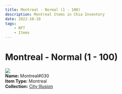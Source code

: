 ```yaml
---
title: Montreal - Normal (1 - 100)
description: Montreal Items in Chia Inventory
date: 2022-10-10
tags:
    - NFT
    - Items
---
```


# Montreal - Normal (1 - 100)
<div class="item_thumbnail">
<img loading="lazy" src="https://yiz2hteavgrwg36kmhn7hczdqcn3nh223fytowi4lgkzq3p5ma.arweave.net/wjOjzICpo2NvymHb84sjgJu2n1_rZcTdZHFmVmG39YM"><br/>
<div><strong>Name:</strong> Montreal#030</div>
<div><strong>Item Type:</strong> Montreal</div>
<div><strong>Collection:</strong> <a href="https://www.spacescan.io/xch/nft/collection/col1lend2dcn558km4wcwta4xnkfv3xpcmlp9kyt0m909emvfxechlyqdl5ndg">City Illusion</a></div>
</div>


